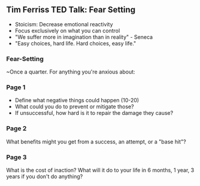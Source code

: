 ## Tim Ferriss TED Talk: Fear Setting

* Stoicism: Decrease emotional reactivity
* Focus exclusively on what you can control
* "We suffer more in imagination than in reality" - Seneca
* "Easy choices, hard life. Hard choices, easy life."

### Fear-Setting

~Once a quarter. For anything you're anxious about:

### Page 1

* Define what negative things could happen (10-20)
* What could you do to prevent or mitigate those?
* If unsuccessful, how hard is it to repair the damage they cause?

### Page 2

What benefits might you get from a success, an attempt, or a "base hit"?

### Page 3

What is the cost of inaction? What will it do to your life in 6 months, 1 year, 3 years if you don't do anything?
